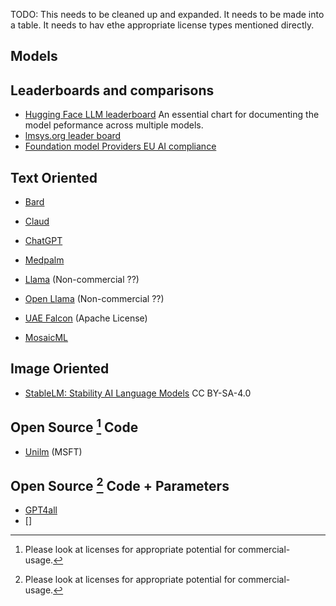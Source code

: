 TODO: 
This needs to be cleaned up and expanded. It needs to be made into a table. It needs to hav ethe appropriate license types mentioned directly.

## Models


## Leaderboards and comparisons

- [Hugging Face LLM leaderboard](https://huggingface.co/spaces/HuggingFaceH4/open_llm_leaderboard) An essential chart for documenting the model peformance across multiple models.
- [lmsys.org leader board](https://lmsys.org/blog/2023-06-22-leaderboard/)
- [Foundation model Providers EU AI compliance](https://crfm.stanford.edu/2023/06/15/eu-ai-act.html)


## Text Oriented
* [Bard](https://bard.google.com/)
* [Claud]()
* [ChatGPT](https://openai.com/blog/chatgpt)
* [Medpalm](https://arxiv.org/abs/2212.13138)
* [Llama](https://github.com/facebookresearch/llama) (Non-commercial ??)
* [Open Llama](https://github.com/openlm-research/open_llama) (Non-commercial ??)
* [UAE Falcon](https://www.tii.ae/news/uaes-falcon-40b-now-royalty-free) (Apache License)


* [MosaicML](https://www.mosaicml.com/blog/long-context-mpt-7b-8k)


## Image Oriented

- [StableLM: Stability AI Language Models](https://github.com/stability-AI/stableLM/)  CC BY-SA-4.0

## Open Source [^n1] Code

- [Unilm](https://github.com/microsoft/unilm) (MSFT)

## Open Source [^n1] Code + Parameters

- [GPT4all](https://gpt4all.io/index.html)
- []


[^n1]: Please look at licenses for appropriate potential for commercial-usage. 